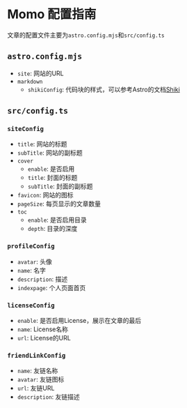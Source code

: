 # Momo 配置指南

文章的配置文件主要为`astro.config.mjs`和`src/config.ts`

## `astro.config.mjs`

* `site`: 网站的URL
* `markdown`
    * `shikiConfig`: 代码块的样式，可以参考Astro的文档[Shiki](https://docs.astro.build/en/guides/syntax-highlighting/#setting-a-default-shiki-theme)

## `src/config.ts`

### `siteConfig`

* `title`: 网站的标题
* `subTitle`: 网站的副标题
* `cover`
    * `enable`: 是否启用
    * `title`: 封面的标题
    * `subTitle`: 封面的副标题
* `favicon`: 网站的图标
* `pageSize`: 每页显示的文章数量
* `toc`
    * `enable`: 是否启用目录
    * `depth`: 目录的深度

### `profileConfig`

* `avatar`: 头像
* `name`: 名字
* `description`: 描述
* `indexpage`: 个人页面首页

### `licenseConfig`

* `enable`: 是否启用License，展示在文章的最后
* `name`: License名称
* `url`: License的URL

### `friendLinkConfig`

* `name`: 友链名称
* `avatar`: 友链图标
* `url`: 友链URL
* `description`: 友链描述
